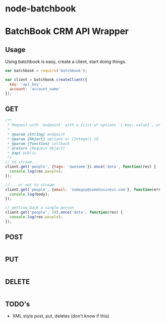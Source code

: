 node-batchbook
==============

# BatchBook CRM API Wrapper

## Usage
Using batchbook is easy, create a client, start doing things.

``` js
var batchbook = require('batchbook');

var client = batchbook.createClient({
  key: 'api_key',
  account: 'account_name'
});
```

## GET
``` js
/**
 * Request with `endpoint` with a [list of options `{ key: value}`, or a single `id`], and optional `callback`.
 *
 * @param {String} endpoint
 * @param {Object} options or {Integer} id
 * @param {function} callback
 * @return {Request Object}
 * @api public
 */
// to stream...
client.get('people', {tags: 'awesome'}).once('data', function(res) {
  console.log(res.people);
});

// ...or not to stream
client.get('people', {email: 'someguy@somebusiness.com'}, function(err, resp, body) {
  console.log(body);
});
```

``` js
// getting back a single person
client.get('people', 19).once('data', function(res) {
  console.log(res.people);
});
```

## POST
``` js

```

## PUT
``` js

```

## DELETE
``` js

```



## TODO's
- XML style post, put, deletes (don't know if this)

